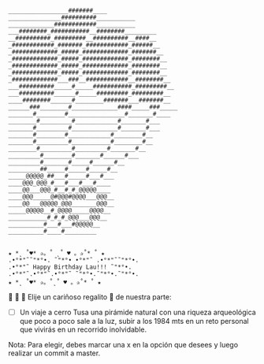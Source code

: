 ```
_________________#######____
_______________##########___________
_____________############___________
___########_###########__########_________
__##########_#########__##########__####__
_############_#######_############_######__
_#############_#####_#############_#######__
_#############_#####_#############_########__
_#############_#####_#############_########__
_#############_#####_#############_########__
_#############___###__############__########__
___##########_____#_____###########_#########__
___##########______#_____#########_#########__
____########______#________#######___#######__
______###________#_____________####_____###_____
_______#________#________________#_______#____
________#_________#____________#_______#___
_______#_________#_____________#_______#___
_______#________#____________#________#__
_______#_________#___________#________#__
________#_________#_________#_______#__
_________#________#_______#______#___
_________#_______#_____#______#__
_________##_____#_____#_____#__
_____@@@@@_##___#_____#___#___
____@@@_@@@_#___#___#___#____
____@@___@@@_#__#_#_@@@@@____
____@@@_____@#@@@#@@@@___@@@__
____@@___@@@@@_@@@_______@@@__
_____@@@@@__#_@@@@_____@@@@__
___________#_#_#_@@@___@@@__
__________#___#___#@@@@@__
__________#____#_________


★ *˛ ˚♥* ✰。˚ ˛˚ ♥ 。✰˚* ˚ ★
.•°*"˜˜"*°•. ˜"*°• •°*"˜ .•°*"˜˜"*°•.
.•°*"˜ Happy Birthday Lau!!! ˜"*°•.
.•°*"˜.•°*"˜.•°*"˜ ˜"*°•.˜"*°•.˜"*°•.
★ *˛ ˚♥* ✰。˚˛˚ ♥ 。✰˚* ˚ ★

```

🥳 🙌 🎂 Elije un cariñoso regalito 🎁 de nuestra parte:

- [ ] Un viaje a cerro Tusa una pirámide natural con una riqueza arqueológica que poco a poco sale a la luz,
subir a los 1984 mts en un reto personal que vivirás en un recorrido inolvidable.


Nota: Para elegir, debes marcar una x en la opción que desees y luego realizar un commit a master.
